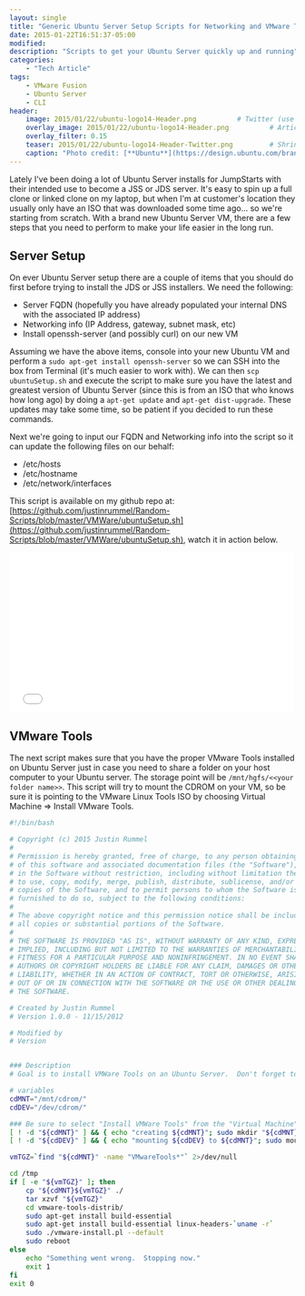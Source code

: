 ```yaml
---
layout: single
title: "Generic Ubuntu Server Setup Scripts for Networking and VMware Tools"
date: 2015-01-22T16:51:37-05:00
modified:
description: "Scripts to get your Ubuntu Server quickly up and running"
categories:
    - "Tech Article"
tags:
    - VMware Fusion
    - Ubuntu Server
    - CLI
header:
    image: 2015/01/22/ubuntu-logo14-Header.png			# Twitter (use 'overlay_image')
    overlay_image: 2015/01/22/ubuntu-logo14-Header.png		    # Article header at 2048x768
    overlay_filter: 0.15
    teaser: 2015/01/22/ubuntu-logo14-Header-Twitter.png 		# Shrink image to 575 width
    caption: "Photo credit: [**Ubuntu**](https://design.ubuntu.com/brand/ubuntu-logo)"
---
```


Lately I've been doing a lot of Ubuntu Server installs for JumpStarts with their intended use to become a JSS or JDS server.  It's easy to spin up a full clone or linked clone on my laptop, but when I'm at customer's location they usually only have an ISO that was downloaded some time ago... so we're starting from scratch.  With a brand new Ubuntu Server VM, there are a few steps that you need to perform to make your life easier in the long run.

Server Setup
---

On ever Ubuntu Server setup there are a couple of items that you should do first before trying to install the JDS or JSS installers.  We need the following:

- Server FQDN (hopefully you have already populated your internal DNS with the associated IP address)
- Networking info (IP Address, gateway, subnet mask, etc)
- Install openssh-server (and possibly curl) on our new VM

Assuming we have the above items, console into your new Ubuntu VM and perform a ```sudo apt-get install openssh-server``` so we can SSH into the box from Terminal (it's much easier to work with).  We can then ```scp ubuntuSetup.sh``` and execute the script to make sure you have the latest and greatest version of Ubuntu Server (since this is from an ISO that who knows how long ago) by doing a ```apt-get update``` and ```apt-get dist-upgrade```.  These updates may take some time, so be patient if you decided to run these commands.

Next we're going to input our FQDN and Networking info into the script so it can update the following files on our behalf:

- /etc/hosts
- /etc/hostname
- /etc/network/interfaces

This script is available on my github repo at: [https://github.com/justinrummel/Random-Scripts/blob/master/VMWare/ubuntuSetup.sh](https://github.com/justinrummel/Random-Scripts/blob/master/VMWare/ubuntuSetup.sh), watch it in action below.

<iframe src="//player.vimeo.com/video/117528351?portrait=0" width="500" height="281" frameborder="0"> </iframe>

VMware Tools
---

The next script makes sure that you have the proper VMware Tools installed on Ubuntu Server just in case you need to share a folder on your host computer to your Ubuntu server.  The storage point will be ```/mnt/hgfs/<<your folder name>>```.  This script will try to mount the CDROM on your VM, so be sure it is pointing to the VMware Linux Tools ISO by choosing Virtual Machine => Install VMware Tools.

``` bash
#!/bin/bash

# Copyright (c) 2015 Justin Rummel
#
# Permission is hereby granted, free of charge, to any person obtaining a copy
# of this software and associated documentation files (the "Software"), to deal
# in the Software without restriction, including without limitation the rights
# to use, copy, modify, merge, publish, distribute, sublicense, and/or sell
# copies of the Software, and to permit persons to whom the Software is
# furnished to do so, subject to the following conditions:
#
# The above copyright notice and this permission notice shall be included in
# all copies or substantial portions of the Software.
#
# THE SOFTWARE IS PROVIDED "AS IS", WITHOUT WARRANTY OF ANY KIND, EXPRESS OR
# IMPLIED, INCLUDING BUT NOT LIMITED TO THE WARRANTIES OF MERCHANTABILITY,
# FITNESS FOR A PARTICULAR PURPOSE AND NONINFRINGEMENT. IN NO EVENT SHALL THE
# AUTHORS OR COPYRIGHT HOLDERS BE LIABLE FOR ANY CLAIM, DAMAGES OR OTHER
# LIABILITY, WHETHER IN AN ACTION OF CONTRACT, TORT OR OTHERWISE, ARISING FROM,
# OUT OF OR IN CONNECTION WITH THE SOFTWARE OR THE USE OR OTHER DEALINGS IN
# THE SOFTWARE.

# Created by Justin Rummel
# Version 1.0.0 - 11/15/2012

# Modified by
# Version


### Description
# Goal is to install VMWare Tools on an Ubuntu Server.  Don't forget to mount the CD first!

# variables
cdMNT="/mnt/cdrom/"
cdDEV="/dev/cdrom/"

### Be sure to select "Install VMWare Tools" from the "Virtual Machine" dropdown menu in VMWare Fusion
[ ! -d "${cdMNT}" ] && { echo "creating ${cdMNT}"; sudo mkdir "${cdMNT}"; } || { echo "${cdMNT} already exists.  Moving on..."; }
[ ! -d "${cdDEV}" ] && { echo "mounting ${cdDEV} to ${cdMNT}"; sudo mount "${cdDEV}" "${cdMNT}"; }

vmTGZ=`find "${cdMNT}" -name "VMwareTools*"` 2>/dev/null

cd /tmp
if [ -e "${vmTGZ}" ]; then
	cp "${cdMNT}${vmTGZ}" ./
	tar xzvf "${vmTGZ}"
	cd vmware-tools-distrib/
	sudo apt-get install build-essential
	sudo apt-get install build-essential linux-headers-`uname -r`
	sudo ./vmware-install.pl --default
	sudo reboot
else
	echo "Something went wrong.  Stopping now."
	exit 1
fi
exit 0
```